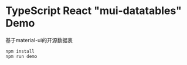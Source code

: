 TypeScript React "mui-datatables" Demo
===================================

基于material-ui的开源数据表

```
npm install
npm run demo
```
